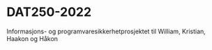 # DAT250-2022
Informasjons- og programvaresikkerhetprosjektet til William, Kristian, Haakon og Håkon
